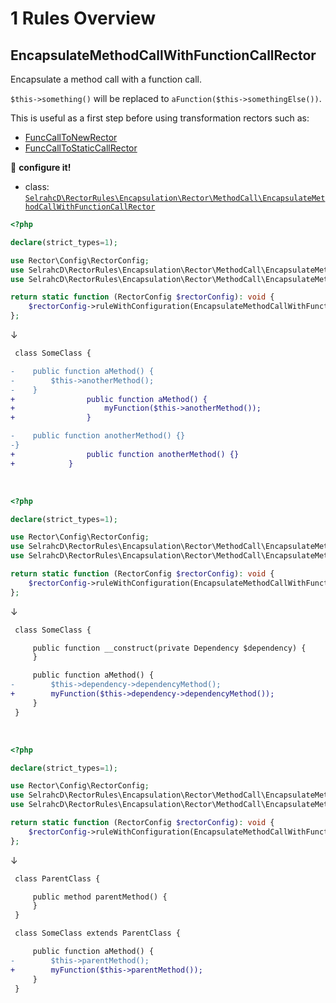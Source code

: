 # 1 Rules Overview

## EncapsulateMethodCallWithFunctionCallRector

Encapsulate a method call with a function call.

`$this->something()` will be replaced to `aFunction($this->somethingElse())`.

This is useful as a first step before using transformation rectors such as:
 - [FuncCallToNewRector](https://github.com/rectorphp/rector/blob/main/docs/rector_rules_overview.md#funccalltonewrector)
 - [FuncCallToStaticCallRector](https://github.com/rectorphp/rector/blob/main/docs/rector_rules_overview.md#funccalltostaticcallrector)

:wrench: **configure it!**

- class: [`SelrahcD\RectorRules\Encapsulation\Rector\MethodCall\EncapsulateMethodCallWithFunctionCallRector`](../rules/Encapsulation/Rector/MethodCall/EncapsulateMethodCallWithFunctionCallRector.php)

```php
<?php

declare(strict_types=1);

use Rector\Config\RectorConfig;
use SelrahcD\RectorRules\Encapsulation\Rector\MethodCall\EncapsulateMethodCallWithFunctionCall;
use SelrahcD\RectorRules\Encapsulation\Rector\MethodCall\EncapsulateMethodCallWithFunctionCallRector;

return static function (RectorConfig $rectorConfig): void {
    $rectorConfig->ruleWithConfiguration(EncapsulateMethodCallWithFunctionCallRector::class, [new EncapsulateMethodCallWithFunctionCall('SomeClass', 'anotherMethod', 'myFunction')]);
};
```

↓

```diff
 class SomeClass {

-    public function aMethod() {
-        $this->anotherMethod();
-    }
+                public function aMethod() {
+                    myFunction($this->anotherMethod());
+                }

-    public function anotherMethod() {}
-}
+                public function anotherMethod() {}
+            }
```

<br>

```php
<?php

declare(strict_types=1);

use Rector\Config\RectorConfig;
use SelrahcD\RectorRules\Encapsulation\Rector\MethodCall\EncapsulateMethodCallWithFunctionCall;
use SelrahcD\RectorRules\Encapsulation\Rector\MethodCall\EncapsulateMethodCallWithFunctionCallRector;

return static function (RectorConfig $rectorConfig): void {
    $rectorConfig->ruleWithConfiguration(EncapsulateMethodCallWithFunctionCallRector::class, [new EncapsulateMethodCallWithFunctionCall('Dependency', 'dependencyMethod', 'myFunction')]);
};
```

↓

```diff
 class SomeClass {

     public function __construct(private Dependency $dependency) {
     }

     public function aMethod() {
-        $this->dependency->dependencyMethod();
+        myFunction($this->dependency->dependencyMethod());
     }
 }
```

<br>

```php
<?php

declare(strict_types=1);

use Rector\Config\RectorConfig;
use SelrahcD\RectorRules\Encapsulation\Rector\MethodCall\EncapsulateMethodCallWithFunctionCall;
use SelrahcD\RectorRules\Encapsulation\Rector\MethodCall\EncapsulateMethodCallWithFunctionCallRector;

return static function (RectorConfig $rectorConfig): void {
    $rectorConfig->ruleWithConfiguration(EncapsulateMethodCallWithFunctionCallRector::class, [new EncapsulateMethodCallWithFunctionCall('ParentClass', 'parentMethod', 'myFunction')]);
};
```

↓

```diff
 class ParentClass {

     public method parentMethod() {
     }
 }

 class SomeClass extends ParentClass {

     public function aMethod() {
-        $this->parentMethod();
+        myFunction($this->parentMethod());
     }
 }
```

<br>
